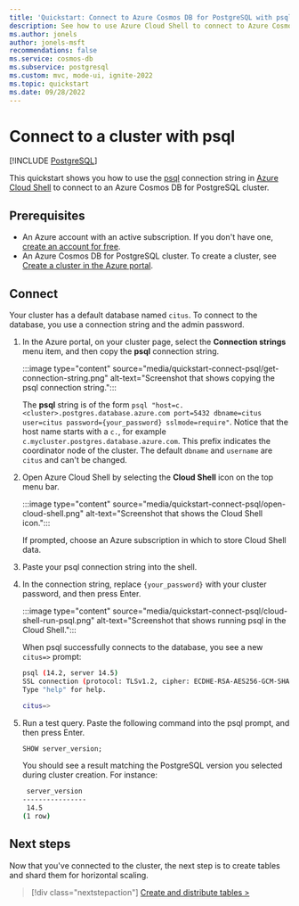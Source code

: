 ```yaml
---
title: 'Quickstart: Connect to Azure Cosmos DB for PostgreSQL with psql'
description: See how to use Azure Cloud Shell to connect to Azure Cosmos DB for PostgreSQL by using psql.
ms.author: jonels
author: jonels-msft
recommendations: false
ms.service: cosmos-db
ms.subservice: postgresql
ms.custom: mvc, mode-ui, ignite-2022
ms.topic: quickstart
ms.date: 09/28/2022
---
```


# Connect to a cluster with psql

[!INCLUDE [PostgreSQL](../includes/appliesto-postgresql.md)]

This quickstart shows you how to use the [psql](https://www.postgresql.org/docs/current/app-psql.html) connection string in [Azure Cloud Shell](../../cloud-shell/overview.md) to connect to an Azure Cosmos DB for PostgreSQL cluster.

## Prerequisites

- An Azure account with an active subscription. If you don't have one, [create an account for free](https://azure.microsoft.com/free).
- An Azure Cosmos DB for PostgreSQL cluster. To create a cluster, see [Create a cluster in the Azure portal](quickstart-create-portal.md).

## Connect

Your cluster has a default database named `citus`. To connect to the database, you use a connection string and the admin password.

1. In the Azure portal, on your cluster page, select the **Connection strings** menu item, and then copy the **psql** connection string.

   :::image type="content" source="media/quickstart-connect-psql/get-connection-string.png" alt-text="Screenshot that shows copying the psql connection string.":::

   The **psql** string is of the form `psql "host=c.<cluster>.postgres.database.azure.com port=5432 dbname=citus user=citus password={your_password} sslmode=require"`. Notice that the host name starts with a `c.`, for example `c.mycluster.postgres.database.azure.com`. This prefix indicates the coordinator node of the cluster. The default `dbname` and `username` are `citus` and can't be changed.

1. Open Azure Cloud Shell by selecting the **Cloud Shell** icon on the top menu bar.

   :::image type="content" source="media/quickstart-connect-psql/open-cloud-shell.png" alt-text="Screenshot that shows the Cloud Shell icon.":::

   If prompted, choose an Azure subscription in which to store Cloud Shell data.

1. Paste your psql connection string into the shell.

1. In the connection string, replace `{your_password}` with your cluster password, and then press Enter.

   :::image type="content" source="media/quickstart-connect-psql/cloud-shell-run-psql.png" alt-text="Screenshot that shows running psql in the Cloud Shell.":::

   When psql successfully connects to the database, you see a new `citus=>` prompt:

   ```bash
   psql (14.2, server 14.5)
   SSL connection (protocol: TLSv1.2, cipher: ECDHE-RSA-AES256-GCM-SHA384, bits: 256, compression: off)
   Type "help" for help.
   
   citus=>
   ```

1. Run a test query. Paste the following command into the psql
   prompt, and then press Enter.

   ```sql
   SHOW server_version;
   ```

   You should see a result matching the PostgreSQL version you selected
   during cluster creation. For instance:

   ```bash
    server_version
   ----------------
    14.5
   (1 row)
   ```

## Next steps

Now that you've connected to the cluster, the next step is to create
tables and shard them for horizontal scaling.

> [!div class="nextstepaction"]
> [Create and distribute tables >](quickstart-distribute-tables.md)